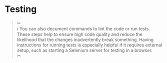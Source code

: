 Testing
=======

> ✂  
> ℹ You can also document commands to lint the code or run tests.
> These steps help to ensure high code quality
> and reduce the likelihood that the changes inadvertently break something.
> Having instructions for running tests is especially helpful if it requires external setup,
> such as starting a Selenium server for testing in a browser.  
> ✂
